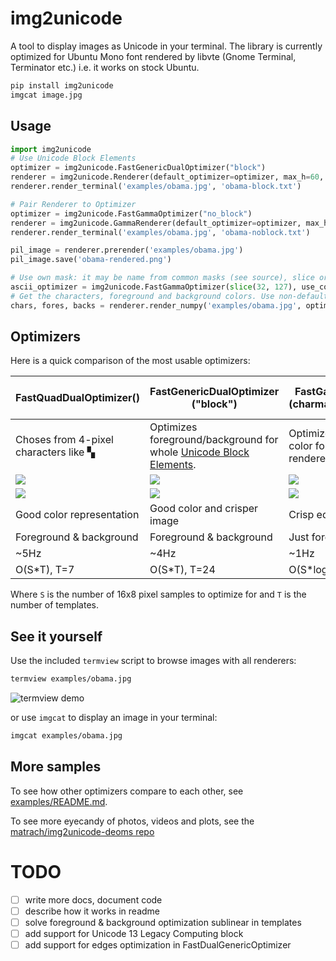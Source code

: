 # img2unicode
A tool to display images as Unicode in your terminal.
The library is currently optimized for Ubuntu Mono font rendered by libvte (Gnome Terminal, Terminator etc.) i.e. it works on stock Ubuntu.

````bash
pip install img2unicode
imgcat image.jpg
````


## Usage

```python
import img2unicode
# Use Unicode Block Elements
optimizer = img2unicode.FastGenericDualOptimizer("block")
renderer = img2unicode.Renderer(default_optimizer=optimizer, max_h=60, max_w=160)
renderer.render_terminal('examples/obama.jpg', 'obama-block.txt')

# Pair Renderer to Optimizer
optimizer = img2unicode.FastGammaOptimizer("no_block")
renderer = img2unicode.GammaRenderer(default_optimizer=optimizer, max_h=60, max_w=160)
renderer.render_terminal('examples/obama.jpg', 'obama-noblock.txt')

pil_image = renderer.prerender('examples/obama.jpg')
pil_image.save('obama-rendered.png')

# Use own mask: it may be name from common masks (see source), slice or numpy bool array.
ascii_optimizer = img2unicode.FastGammaOptimizer(slice(32, 127), use_color=False)
# Get the characters, foreground and background colors. Use non-default optimizer.
chars, fores, backs = renderer.render_numpy('examples/obama.jpg', optimizer=ascii_optimizer)
```

## Optimizers
Here is a quick comparison of the most usable optimizers:

| FastQuadDualOptimizer() |  FastGenericDualOptimizer ("block") | FastGammaOptimizer (charmask="no_block") | FastGammaOptimizer (charmask="no_block", use_color=False) |
| --- | --- | --- | ---
| Choses from 4-pixel characters like ▚ | Optimizes foreground/background for whole [Unicode Block Elements](https://en.wikipedia.org/wiki/Block_Elements). | Optimizes foreground color for all Unicode rendered in single cell. | Same, but does't use terminal colors. |
| ![](examples/obama/dual/quad.png) | ![](examples/obama/dual/fast-block.png) | ![](examples/obama/gamma/fast-noblock.png) | ![](examples/obama/gamma/fast-noblock-bw.png) |
| ![](examples/matplotlib/dual/quad.png) | ![](examples/matplotlib/dual/fast-block.png) | ![](examples/matplotlib/gamma/fast-noblock.png)  |  ![](examples/matplotlib/gamma/fast-noblock-bw.png) |
| Good color representation | Good color and crisper image | Crisp edges with black | Pure art, no color. |
| Foreground & background    | Foreground & background | Just foreground | No color |
| ~5Hz | ~4Hz | ~1Hz | ~2Hz |
| O(S*T), T=7 | O(S*T), T=24 | O(S*log(T)), T=5553 | O(S*log(T)), T=5553 |

Where `S` is the number of 16x8 pixel samples to optimize for and `T` is the number of templates.

## See it yourself

Use the included `termview` script to browse images with all renderers:

```bash
termview examples/obama.jpg
```
![termview demo](examples/termview.gif)

or use `imgcat` to display an image in your terminal:

```bash
imgcat examples/obama.jpg
```


## More samples
To see how other optimizers compare to each other, see [examples/README.md](examples/README.md).

To see more eyecandy of photos, videos and plots, see the [matrach/img2unicode-deoms repo](https://github.com/matrach/img2unicode-demos)

# TODO

  - [ ] write more docs, document code
  - [ ] describe how it works in readme
  - [ ] solve foreground & background optimization sublinear in templates
  - [ ] add support for Unicode 13 Legacy Computing block
  - [ ] add support for edges optimization in FastDualGenericOptimizer
